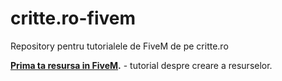 # critte.ro-fivem
Repository pentru tutorialele de FiveM de pe critte.ro

**[Prima ta resursa in FiveM](https://www.critte.ro/post/prima-ta-resursa-in-fivem).** - tutorial despre creare a resurselor.
